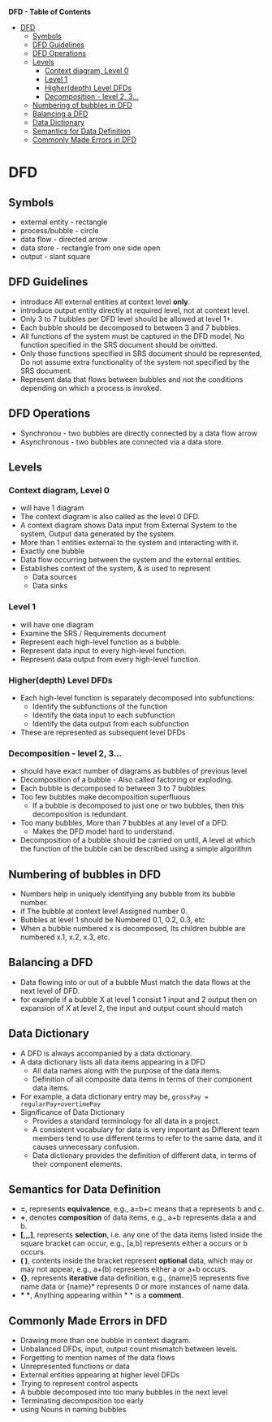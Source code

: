 **DFD - Table of Contents**
- [DFD](#dfd)
	- [Symbols](#symbols)
	- [DFD Guidelines](#dfd-guidelines)
	- [DFD Operations](#dfd-operations)
	- [Levels](#levels)
		- [Context diagram, Level 0](#context-diagram-level-0)
		- [Level 1](#level-1)
		- [Higher(depth) Level DFDs](#higherdepth-level-dfds)
		- [Decomposition - level 2, 3...](#decomposition---level-2-3)
	- [Numbering of bubbles in DFD](#numbering-of-bubbles-in-dfd)
	- [Balancing a DFD](#balancing-a-dfd)
	- [Data Dictionary](#data-dictionary)
	- [Semantics for Data Definition](#semantics-for-data-definition)
	- [Commonly Made Errors in DFD](#commonly-made-errors-in-dfd)


# DFD

## Symbols
- external entity - rectangle 
- process/bubble - circle
- data flow - directed arrow
- data store - rectangle from one side open
- output - slant square

## DFD Guidelines
- introduce All external entities at context level **only**.
- introduce output entity directly at required level, not at context level.
- Only 3 to 7 bubbles per DFD level should be allowed at level 1+.
- Each bubble should be decomposed to between 3 and 7 bubbles.
- All functions of the system must be captured in the DFD model, No function specified in the SRS document should be omitted.
- Only those functions specified in SRS document should be represented, Do not assume extra functionality of the system not specified by the SRS document.
- Represent data that flows between bubbles and not the conditions depending on which a process is invoked.

## DFD Operations
- Synchronou - two bubbles are directly connected by a data flow arrow
- Asynchronous -	two bubbles are connected via a data store.

## Levels
### Context diagram, Level 0
- will have 1 diagram
- The context diagram is also called as the level 0 DFD. 
- A context diagram shows Data input from External System to the system, Output data generated by the system.
- More than 1 entities external to the system and interacting with it.
- Exactly one bubble
- Data flow occurring between the system and the external entities.
- Establishes context of the system, & is used to represent
  - Data sources
  - Data sinks

### Level 1
- will have one diagram
- Examine the SRS / Requirements document
- Represent each high-level function as a bubble.
- Represent data input to every high-level function.
- Represent data output from every high-level  function.

### Higher(depth) Level DFDs
- Each high-level function is separately decomposed into subfunctions:
  - Identify the subfunctions of the function
  - Identify the data input to each subfunction
  - Identify the data output from each subfunction
- These are represented as subsequent level DFDs

### Decomposition - level 2, 3...
- should have exact number of diagrams as bubbles of previous level
- Decomposition of a bubble - Also called factoring or  exploding.
- Each bubble is decomposed to between 3 to 7 bubbles.
- Too few bubbles make decomposition superfluous
  - If a bubble is decomposed to just one or two bubbles, then this decomposition is redundant.
- Too many bubbles, More than 7 bubbles at any level of a DFD.
  - Makes the DFD model hard to understand.
- Decomposition of a bubble should be carried on until, A level at which the function of the bubble can be described using a simple algorithm

## Numbering of bubbles in DFD
- Numbers help in uniquely identifying any bubble from its bubble number.
- if The bubble at context level Assigned number 0.
- Bubbles at level 1 should be Numbered 0.1, 0.2, 0.3, etc
- When a bubble numbered x is decomposed, Its children bubble are numbered x.1, x.2, x.3, etc.

## Balancing a DFD
- Data flowing into or out of a bubble Must match the data flows at the next level of DFD.
- for example if a bubble X at level 1 consist 1 input and 2 output then on expansion of X at level 2, the input and output count should match


## Data Dictionary
- A DFD is always accompanied by a data dictionary.
- A data dictionary lists all data items appearing in a DFD
  - All data names along with the purpose of  the data items.
  - Definition of all composite data items in terms of their component data items.
- For example, a data dictionary entry may be, `grossPay = regularPay+overtimePay`
- Significance of Data Dictionary
  - Provides a standard terminology for all data in a project.
  - A consistent vocabulary for data is very important as Different team members tend to use different terms to refer to the same data, and it causes unnecessary confusion.
  - Data dictionary provides the definition of different data, in terms of their component elements.

## Semantics for Data Definition
- **=**, represents **equivalence**, e.g.,  a=b+c means that a represents b and c.
- **+**, denotes **composition** of data items, e.g., a+b represents data a and b.
- **[,,,]**, represents **selection**, i.e. any one of the data items listed inside the square bracket can occur, e.g., [a,b] represents either a occurs or  b occurs.
- **( )**, contents inside the bracket represent **optional** data, which may or may not appear, e.g., a+(b) represents either a or a+b occurs.
- **{}**, represents **iterative** data definition, e.g., {name}5 represents five name data or {name}* represents 0 or more instances of name data.
- __* *__, Anything appearing within * * is a **comment**.


## Commonly Made Errors in DFD
- Drawing more than one bubble in context diagram.
- Unbalanced DFDs, input, output count mismatch between levels.
- Forgetting to mention names of the data flows
- Unrepresented functions or data
- External entities appearing at higher level DFDs
- Trying to represent control aspects
- A bubble decomposed into too many bubbles in the next level
- Terminating decomposition too early
- using Nouns in naming bubbles








